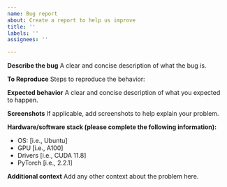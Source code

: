 ```yaml
---
name: Bug report
about: Create a report to help us improve
title: ''
labels: ''
assignees: ''

---
```


**Describe the bug**
A clear and concise description of what the bug is.

**To Reproduce**
Steps to reproduce the behavior:

**Expected behavior**
A clear and concise description of what you expected to happen.

**Screenshots**
If applicable, add screenshots to help explain your problem.

**Hardware/software stack (please complete the following information):**
 - OS: [i.e., Ubuntu]
 - GPU [i.e., A100]
 - Drivers [i.e., CUDA 11.8]
 - PyTorch [i.e., 2.2.1]

**Additional context**
Add any other context about the problem here.
